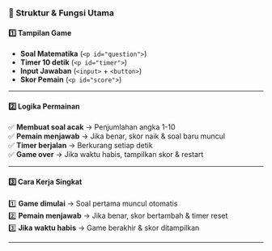 
### **📌 Struktur & Fungsi Utama**  

#### **1️⃣ Tampilan Game**  
- **Soal Matematika** (`<p id="question">`)  
- **Timer 10 detik** (`<p id="timer">`)  
- **Input Jawaban** (`<input>` + `<button>`)  
- **Skor Pemain** (`<p id="score">`)  

---

#### **2️⃣ Logika Permainan**  
✅ **Membuat soal acak** → Penjumlahan angka 1-10  
✅ **Pemain menjawab** → Jika benar, skor naik & soal baru muncul  
✅ **Timer berjalan** → Berkurang setiap detik  
✅ **Game over** → Jika waktu habis, tampilkan skor & restart  

---

#### **3️⃣ Cara Kerja Singkat**  
1️⃣ **Game dimulai** → Soal pertama muncul otomatis  
2️⃣ **Pemain menjawab** → Jika benar, skor bertambah & timer reset  
3️⃣ **Jika waktu habis** → Game berakhir & skor ditampilkan  

---
